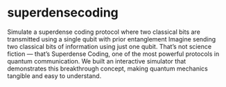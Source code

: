 # superdensecoding
Simulate a superdense coding protocol where two classical bits  are transmitted using a single qubit with prior entanglement
Imagine sending two classical bits of information using just one qubit. That’s not science fiction — that’s Superdense Coding, one of the most powerful protocols in quantum communication. We built an interactive simulator that demonstrates this breakthrough concept, making quantum mechanics tangible and easy to understand.
